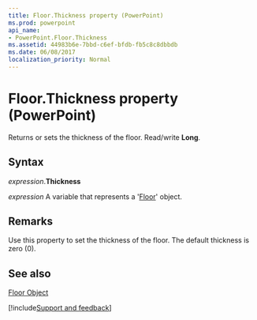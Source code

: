 ```yaml
---
title: Floor.Thickness property (PowerPoint)
ms.prod: powerpoint
api_name:
- PowerPoint.Floor.Thickness
ms.assetid: 44983b6e-7bbd-c6ef-bfdb-fb5c8c8dbbdb
ms.date: 06/08/2017
localization_priority: Normal
---
```



# Floor.Thickness property (PowerPoint)

Returns or sets the thickness of the floor. Read/write  **Long**.


## Syntax

_expression_.**Thickness**

_expression_ A variable that represents a '[Floor](PowerPoint.Floor.md)' object.


## Remarks

Use this property to set the thickness of the floor. The default thickness is zero (0).


## See also


[Floor Object](PowerPoint.Floor.md)

[!include[Support and feedback](~/includes/feedback-boilerplate.md)]